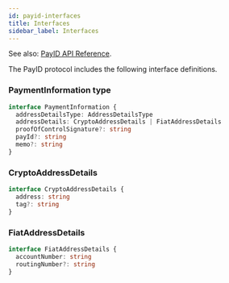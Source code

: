 ```yaml
---
id: payid-interfaces
title: Interfaces
sidebar_label: Interfaces
---
```


See also: [PayID API Reference](https://api.payid.org).

The PayID protocol includes the following interface definitions.

### PaymentInformation type

```ts
interface PaymentInformation {
  addressDetailsType: AddressDetailsType
  addressDetails: CryptoAddressDetails | FiatAddressDetails
  proofOfControlSignature?: string
  payId?: string
  memo?: string
}
```

### CryptoAddressDetails

```ts
interface CryptoAddressDetails {
  address: string
  tag?: string
}
```

### FiatAddressDetails

```ts
interface FiatAddressDetails {
  accountNumber: string
  routingNumber?: string
}
```
